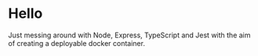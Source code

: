 # Hello

Just messing around with Node, Express, TypeScript and Jest with the aim of creating a deployable docker container.
